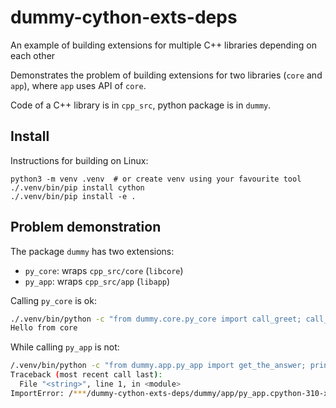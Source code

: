 # dummy-cython-exts-deps
An example of building extensions for multiple C++ libraries depending on each other

Demonstrates the problem of building extensions for two libraries (`core` and `app`),
where `app` uses API of `core`.

Code of a C++ library is in `cpp_src`, python package is in `dummy`.

## Install

Instructions for building on Linux:

```
python3 -m venv .venv  # or create venv using your favourite tool
./.venv/bin/pip install cython
./.venv/bin/pip install -e .
```

## Problem demonstration

The package `dummy` has two extensions:

- `py_core`: wraps `cpp_src/core` (`libcore`)
- `py_app`: wraps `cpp_src/app` (`libapp`)

Calling `py_core` is ok:

```bash
./.venv/bin/python -c "from dummy.core.py_core import call_greet; call_greet()"
Hello from core
```

While calling `py_app` is not:

```bash
/.venv/bin/python -c "from dummy.app.py_app import get_the_answer; print(get_the_answer())"
Traceback (most recent call last):
  File "<string>", line 1, in <module>
ImportError: /***/dummy-cython-exts-deps/dummy/app/py_app.cpython-310-x86_64-linux-gnu.so: undefined symbol: _Z14someServiceFunv
```

